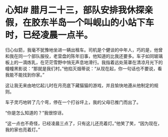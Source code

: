 # 心知# 腊月二十三，部队安排我休探亲假，在胶东半岛一个叫岘山的小站下车时，已经凌晨一点半。 

 归心似箭，我毫不犹豫地坐进一辆出租车。司机是个健谈的中年人，巧的是，他曾和我在同一个部队服役，老营盘的陈年旧事，他知道的比我还要多。车子如同玻璃板上的一滴炼乳，在茫茫雪野中悄无声息地滑行。我指着远处笼罩在清凉月光下的幢幢黑影说：“那就是我们村。”他掐灭烟蒂说：“从现在起，你一句话也不要说，看我能不能找到你家。” 

 这让我无来由地忆起儿时在月亮底下藏猫猫的游戏，并且愉快地遵从他制定的规则。 

 车子灵巧地转了几个弯，停在一个打谷坪上，我的父母已推门而出了。 

 “你是怎么知道的？”我很惊讶。 

 “这一点也不奇怪，已经凌晨三点了，只有这儿还亮着灯。”他笑了笑，“因为现在，我的家也亮着灯。”
  